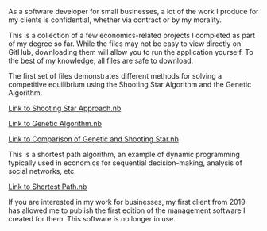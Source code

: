 As a software developer for small businesses, a lot of the work I produce for my clients is confidential, whether via contract or by my morality.

This is a collection of a few economics-related projects I completed as part of my degree so far. While the files may not be easy to view directly on GitHub, downloading them will allow you to run the application yourself. To the best of my knowledge, all files are safe to download.

The first set of files demonstrates different methods for solving a competitive equilibrium using the Shooting Star Algorithm and the Genetic Algorithm.

[Link to Shooting Star Approach.nb](https://github.com/Dhinsa12/Academic-Projects/blob/main/Shooting%20Star%20Approach.nb) 

[Link to Genetic Algorithm.nb](https://github.com/Dhinsa12/Academic-Projects/blob/main/Genetic%20Algorithm.nb)

[Link to Comparison of Genetic and Shooting Star.nb](https://github.com/Dhinsa12/Academic-Projects/blob/main/Comparison%20of%20Genetic%20and%20Shooting%20Star.nb)

This is a shortest path algorithm, an example of dynamic programming typically used in economics for sequential decision-making, analysis of social networks, etc.

[Link to Shortest Path.nb](https://github.com/Dhinsa12/Academic-Projects/blob/main/Shortest%20Path.nb)

If you are interested in my work for businesses, my first client from 2019 has allowed me to publish the first edition of the management software I created for them. This software is no longer in use.
